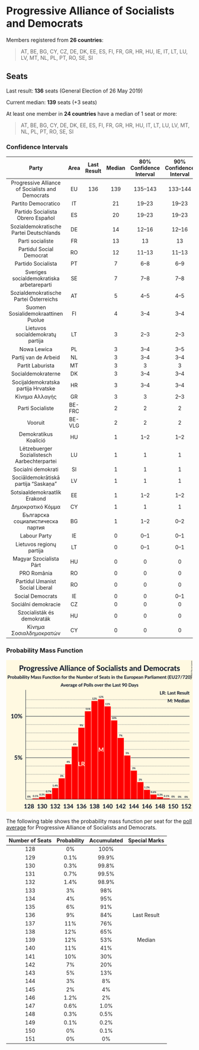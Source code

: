 # Progressive Alliance of Socialists and Democrats

Members registered from **26 countries**:

> AT, BE, BG, CY, CZ, DE, DK, EE, ES, FI, FR, GR, HR, HU, IE, IT, LT, LU, LV, MT, NL, PL, PT, RO, SE, SI

## Seats

Last result: **136** seats (General Election of 26 May 2019)

Current median: **139** seats (+3 seats)

At least one member in **24 countries** have a median of 1 seat or more:

> AT, BE, BG, CY, DE, DK, EE, ES, FI, FR, GR, HR, HU, IT, LT, LU, LV, MT, NL, PL, PT, RO, SE, SI

### Confidence Intervals

| Party | Area | Last Result | Median | 80% Confidence Interval | 90% Confidence Interval | 95% Confidence Interval | 99% Confidence Interval |
|:-----:|:----:|:-----------:|:------:|:-----------------------:|:-----------------------:|:-----------------------:|:-----------------------:|
| Progressive Alliance of Socialists and Democrats | EU | 136 | 139 | 135–143 | 133–144 | 133–145 | 131–147 |
| Partito Democratico | IT | | 21 | 19–23 | 19–23 | 18–24 | 17–25 |
| Partido Socialista Obrero Español | ES | | 20 | 19–23 | 19–23 | 19–24 | 18–25 |
| Sozialdemokratische Partei Deutschlands | DE | | 14 | 12–16 | 12–16 | 12–16 | 11–17 |
| Parti socialiste | FR | | 13 | 13 | 13 | 13 | 13 |
| Partidul Social Democrat | RO | | 12 | 11–13 | 11–13 | 11–13 | 11–14 |
| Partido Socialista | PT | | 7 | 6–8 | 6–9 | 5–9 | 5–9 |
| Sveriges socialdemokratiska arbetareparti | SE | | 7 | 7–8 | 7–8 | 7–8 | 6–9 |
| Sozialdemokratische Partei Österreichs | AT | | 5 | 4–5 | 4–5 | 4–5 | 4–6 |
| Suomen Sosialidemokraattinen Puolue | FI | | 4 | 3–4 | 3–4 | 3–4 | 3–4 |
| Lietuvos socialdemokratų partija | LT | | 3 | 2–3 | 2–3 | 2–4 | 2–4 |
| Nowa Lewica | PL | | 3 | 3–4 | 3–5 | 3–5 | 2–5 |
| Partij van de Arbeid | NL | | 3 | 3–4 | 3–4 | 3–4 | 3–4 |
| Partit Laburista | MT | | 3 | 3 | 3 | 3 | 3 |
| Socialdemokraterne | DK | | 3 | 3–4 | 3–4 | 3–4 | 2–4 |
| Socijaldemokratska partija Hrvatske | HR | | 3 | 3–4 | 3–4 | 2–4 | 2–4 |
| Κίνημα Αλλαγής | GR | | 3 | 3 | 2–3 | 2–4 | 2–4 |
| Parti Socialiste | BE-FRC | | 2 | 2 | 2 | 2 | 2 |
| Vooruit | BE-VLG | | 2 | 2 | 2 | 2 | 2 |
| Demokratikus Koalíció | HU | | 1 | 1–2 | 1–2 | 0–2 | 0–2 |
| Lëtzebuerger Sozialistesch Aarbechterpartei | LU | | 1 | 1 | 1 | 1 | 1 |
| Socialni demokrati | SI | | 1 | 1 | 1 | 1 | 0–1 |
| Sociāldemokrātiskā partija “Saskaņa” | LV | | 1 | 1 | 1 | 1 | 1 |
| Sotsiaaldemokraatlik Erakond | EE | | 1 | 1–2 | 1–2 | 1–2 | 1–2 |
| Δημοκρατικό Κόμμα | CY | | 1 | 1 | 1 | 1 | 1 |
| Българска социалистическа партия | BG | | 1 | 1–2 | 0–2 | 0–2 | 0–2 |
| Labour Party | IE | | 0 | 0–1 | 0–1 | 0–1 | 0–1 |
| Lietuvos regionų partija | LT | | 0 | 0–1 | 0–1 | 0–1 | 0–1 |
| Magyar Szocialista Párt | HU | | 0 | 0 | 0 | 0 | 0 |
| PRO România | RO | | 0 | 0 | 0 | 0 | 0 |
| Partidul Umanist Social Liberal | RO | | 0 | 0 | 0 | 0 | 0 |
| Social Democrats | IE | | 0 | 0 | 0–1 | 0–1 | 0–1 |
| Sociální demokracie | CZ | | 0 | 0 | 0 | 0 | 0–1 |
| Szocialisták és demokraták | HU | | 0 | 0 | 0 | 0 | 0 |
| Κίνημα Σοσιαλδημοκρατών | CY | | 0 | 0 | 0 | 0 | 0 |

### Probability Mass Function

![Graph with seats probability mass function not yet produced](average-2024-08-31-seats-pmf-progressiveallianceofsocialistsanddemocrats.png "Seats Probability Mass Function")

The following table shows the probability mass function per seat for the [poll average](average-2024-08-31.html) for Progressive Alliance of Socialists and Democrats.

| Number of Seats | Probability | Accumulated | Special Marks |
|:---------------:|:-----------:|:-----------:|:-------------:|
| 128 | 0% | 100% |  |
| 129 | 0.1% | 99.9% |  |
| 130 | 0.3% | 99.8% |  |
| 131 | 0.7% | 99.5% |  |
| 132 | 1.4% | 98.9% |  |
| 133 | 3% | 98% |  |
| 134 | 4% | 95% |  |
| 135 | 6% | 91% |  |
| 136 | 9% | 84% | Last Result |
| 137 | 11% | 76% |  |
| 138 | 12% | 65% |  |
| 139 | 12% | 53% | Median |
| 140 | 11% | 41% |  |
| 141 | 10% | 30% |  |
| 142 | 7% | 20% |  |
| 143 | 5% | 13% |  |
| 144 | 3% | 8% |  |
| 145 | 2% | 4% |  |
| 146 | 1.2% | 2% |  |
| 147 | 0.6% | 1.0% |  |
| 148 | 0.3% | 0.5% |  |
| 149 | 0.1% | 0.2% |  |
| 150 | 0% | 0.1% |  |
| 151 | 0% | 0% |  |


